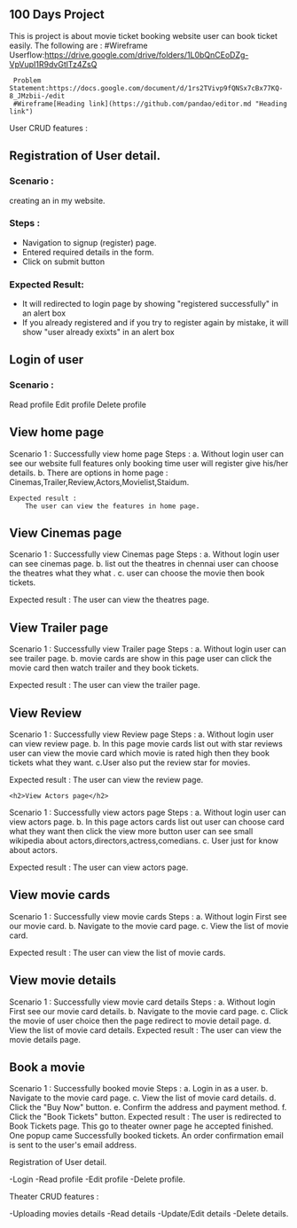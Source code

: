 <!-- # Folder_structure

    .
    ├── assets                  # Compiled files 
    ├── pages                   # Compiled files
    ├── index.html
    └── README.md

## assets

    .
    ├── assets                  # Compiled files 
        ├── images              # Compiled files 
        ├── css                 # Compiled files 
        └── js                  # Compiled files 

### assets/images

    .
    ├── images                  # Compiled files 
        ├── logo.svg            # Compiled files 
        └── banner.png          # Compiled files 

### assets/css

    .
    ├── css                     # Compiled files 
        ├── normalize.css       # Compiled files 
        ├── style.css           # Compiled files 
        ├── header.css          # Compiled files 
        └── footer.css          # Compiled files 

## pages

    .
    └── pages                         
        └── Products                  
            ├── product_list.html               # Compiled files
            ├── new_product.html                # Compiled files
            └── edit_product.html               # Compiled files
        └── Orders                              
            ├── order_list.html                 # Compiled files
            ├── new_order.html                  # Compiled files
            ├── edit_order.html                 # Compiled files
            └── order_details.html              # Compiled files -->

## 100 Days Project

 This is project is about movie ticket booking website user can book ticket easily.
    The following are :
    #Wireframe <link href="https://drive.google.com/drive/folders/16GlWk9JSYjYO4zB1pmJa6HM9uVTuv55g?usp=sharing">
     Userflow:<link>https://drive.google.com/drive/folders/1L0bQnCEoDZg-VpVupI1R9dvGtlTz4ZsQ

     Problem Statement:https://docs.google.com/document/d/1rs2TVivp9fQNSx7cBx77KQ-8_JMzbii-/edit
     #Wireframe[Heading link](https://github.com/pandao/editor.md "Heading link")

User CRUD features :

<h2>Registration of User detail.</h2>
<h3>Scenario :</h3> creating an in my website.
<h3>Steps :</h3>

<ul>
    <li>Navigation to signup (register) page.</li>
    <li>Entered required details in the form.</li>
    <li>Click on submit button</li>
</ul>
<h3>Expected Result:</h3>
<ul>
        <li>It will redirected to login page by showing "registered successfully" in an alert box</li>
        <li>If you already registered and if you try to register again by mistake, it will show "user already exixts" in an alert box </li>
 </ul>

 <h2>Login of user</h2>
 <h3>Scenario :</h3>
 Read profile
 Edit profile
 Delete profile

 <h2>View home page</h2>
    Scenario 1 : Successfully view home page
    Steps : 
         a. Without login user can see our website full features only booking time user will register give his/her details.
         b. There are options in home page : Cinemas,Trailer,Review,Actors,Movielist,Staidum.
    
    Expected result : 
        The user can view the features in home page.
    
 <h2>View Cinemas page</h2>
   Scenario 1 : Successfully view Cinemas page
   Steps : 
        a. Without login user can see cinemas page.
        b. list out the theatres in chennai user can choose the theatres what they what .
        c. user can choose the movie then book tickets.
    
Expected result :
        The user can view the theatres page.
    
  <h2>View Trailer page</h2>
   Scenario 1 : Successfully view Trailer page 
   Steps : 
        a. Without login user can see trailer page.
        b. movie cards are show in this page user can click the movie card then watch trailer and they book tickets.
    
Expected result :
        The user can view the trailer page.

  <h2>View Review</h2>
   Scenario 1 : Successfully view Review page
   Steps : 
        a. Without login user can view review page.
        b. In this page movie cards list out with star reviews user can view the movie card which movie is rated high then they book tickets what they want.
        c.User also put the review star for movies.
    
Expected result :
        The user can view the review page.

    <h2>View Actors page</h2>
   Scenario 1 : Successfully view actors page
   Steps : 
        a. Without login user can view actors page.
        b. In this page actors cards list out user can choose card what they want then click the view more button user can see small wikipedia about actors,directors,actress,comedians.
        c. User just for know  about actors.
    
Expected result :
        The user can view actors page.

    

 <h2>View movie cards</h2>
   Scenario 1 : Successfully view movie cards
   Steps : 
        a. Without login First see our movie card.
        b. Navigate to the movie card page.
        c. View the list of movie card.
    
Expected result :
        The user can view the list of movie cards.

  <h2>View movie details</h2>
   Scenario 1 : Successfully view movie card details
   Steps :
        a. Without login First see our movie card details.
        b. Navigate to the movie card page.
        c. Click the movie of user choice then the page redirect to movie detail page.
        d. View the list of movie card details.
    Expected result :
       The user can view the movie details page.

   <h2>Book a movie</h2>
   Scenario 1 : Successfully booked movie
   Steps :
        a. Login in as a user.
        b. Navigate to the movie card page.
        c. View the list of movie card details.
        d. Click the "Buy Now" button.
        e. Confirm the address and payment method.
        f. Click the "Book Tickets" button.
    Expected result :
         The user is redirected to Book Tickets page.
         This go to theater owner page he accepted finished.
         One popup came Successfully booked tickets.
         An order confirmation email is sent to the user's email address.


    



































</ul>

Registration of User detail.

 -Login
 -Read profile
 -Edit profile
 -Delete profile.

 Theater CRUD features :

 -Uploading movies details
 -Read details
 -Update/Edit details
 -Delete details.